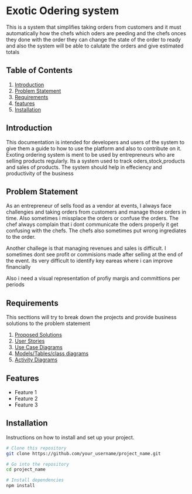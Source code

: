 # Exotic Odering system

This is a system that simplifies taking orders from customers and it must automatically how the chefs which oders are peeding and the chefs onces they done with the order they can change the state of the order to ready and also the system will be able to calutate the orders and give estimated totals 

## Table of Contents

1. [Introduction](#introduction)
2. [Problem Statement](#Problem_Statements)
3. [Requirements](#Requirements)
4. [features](#features)
5. [Installation](#installation)


## Introduction

This documentation is intended for developers and users of the system to give them a guide to how to use the platform and also to contribute on it. Exoting ordering system  is ment to be used by entrepreneurs who are selling products regularly. Its a system used to track oders,stock,products and sales of products. The system should help in effeciency and productivity of the business
## Problem Statement

As an entrepreneur of sells food as a vendor at events, I always face challengies and taking orders from customers and manage those orders in time. Also sometimes i missplace the orders or confuse the orders. The chef always complain that i dont communicate the oders properly it get confusing with the chefs. The chefs also sometimes put wrong ingrediates to the order.

Another challege is that managing revenues and sales is difficult. I sometimes dont see profit or commisions made after selling at the end of the event. its very difficult to identify key eareas where i can improve financially

Also i need a visual representation of profiy margis and committions per periods 

## Requirements

 This secttions will try to break down the projects and provide business solutions to the problem statement 

1. [Proposed Solutions](#ProposedSolution)
2. [User Stories](#User_Stories)
3. [Use Case Diagrams](#User_Stories)
3. [Models/Tables/class diagrams](#Models)
4. [Activity Diagrams](#Activity_Diagrams)


## Features

- Feature 1
- Feature 2
- Feature 3

## Installation

Instructions on how to install and set up your project.

```bash
# Clone this repository
git clone https://github.com/your_username/project_name.git

# Go into the repository
cd project_name

# Install dependencies
npm install
